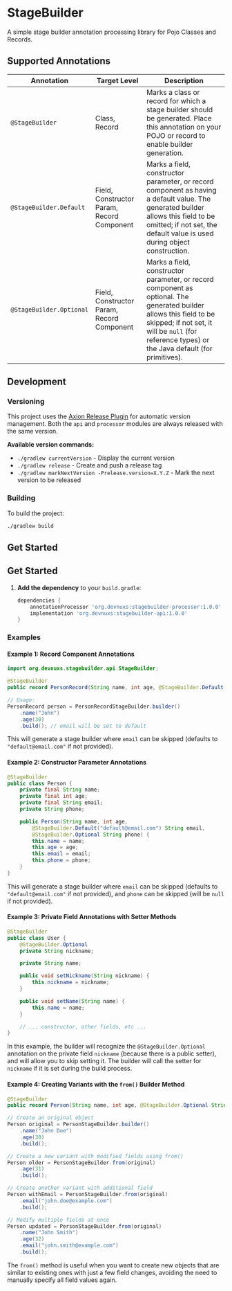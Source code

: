 # StageBuilder
A simple stage builder annotation processing library for Pojo Classes and Records.

## Supported Annotations

| Annotation                  | Target Level                                 | Description                                                                                                                                                                                                 |
|-----------------------------|----------------------------------------------|-------------------------------------------------------------------------------------------------------------------------------------------------------------------------------------------------------------|
| `@StageBuilder`             | Class, Record                                | Marks a class or record for which a stage builder should be generated. Place this annotation on your POJO or record to enable builder generation.                                                           |
| `@StageBuilder.Default`     | Field, Constructor Param, Record Component   | Marks a field, constructor parameter, or record component as having a default value. The generated builder allows this field to be omitted; if not set, the default value is used during object construction. |
| `@StageBuilder.Optional`    | Field, Constructor Param, Record Component   | Marks a field, constructor parameter, or record component as optional. The generated builder allows this field to be skipped; if not set, it will be `null` (for reference types) or the Java default (for primitives). |

## Development

### Versioning

This project uses the [Axion Release Plugin](https://axion-release-plugin.readthedocs.io/en/latest/) for automatic version management. Both the `api` and `processor` modules are always released with the same version.

**Available version commands:**
- `./gradlew currentVersion` - Display the current version
- `./gradlew release` - Create and push a release tag
- `./gradlew markNextVersion -Prelease.version=X.Y.Z` - Mark the next version to be released

### Building

To build the project:
```bash
./gradlew build
```

## Get Started

## Get Started

1. **Add the dependency** to your `build.gradle`:
   ```groovy
   dependencies {
       annotationProcessor 'org.devnuxs:stagebuilder-processor:1.0.0'
       implementation 'org.devnuxs:stagebuilder-api:1.0.0'
   }
   ```



### Examples

#### Example 1: Record Component Annotations
```java
import org.devnuxs.stagebuilder.api.StageBuilder;

@StageBuilder
public record PersonRecord(String name, int age, @StageBuilder.Default("default@email.com") String email) {}

// Usage:
PersonRecord person = PersonRecordStageBuilder.builder()
    .name("John")
    .age(30)
    .build(); // email will be set to default
```

This will generate a stage builder where `email` can be skipped (defaults to `"default@email.com"` if not provided).

#### Example 2: Constructor Parameter Annotations
```java
@StageBuilder
public class Person {
    private final String name;
    private final int age;
    private final String email;
    private String phone;

    public Person(String name, int age,
        @StageBuilder.Default("default@email.com") String email,
        @StageBuilder.Optional String phone) {
        this.name = name;
        this.age = age;
        this.email = email;
        this.phone = phone;
    }
}
```
This will generate a stage builder where `email` can be skipped (defaults to `"default@email.com"` if not provided), and `phone` can be skipped (will be `null` if not provided).

#### Example 3: Private Field Annotations with Setter Methods
```java
@StageBuilder
public class User {
    @StageBuilder.Optional
    private String nickname;

    private String name;

    public void setNickname(String nickname) {
        this.nickname = nickname;
    }

    public void setName(String name) {
        this.name = name;
    }

    // ... constructor, other fields, etc ...
}
```
In this example, the builder will recognize the `@StageBuilder.Optional` annotation on the private field `nickname` (because there is a public setter), and will allow you to skip setting it. The builder will call the setter for `nickname` if it is set during the build process.

#### Example 4: Creating Variants with the `from()` Builder Method
```java
@StageBuilder
public record Person(String name, int age, @StageBuilder.Optional String email) {}

// Create an original object
Person original = PersonStageBuilder.builder()
    .name("John Doe")
    .age(30)
    .build();

// Create a new variant with modified fields using from()
Person older = PersonStageBuilder.from(original)
    .age(31)
    .build();

// Create another variant with additional field
Person withEmail = PersonStageBuilder.from(original)
    .email("john.doe@example.com")
    .build();

// Modify multiple fields at once
Person updated = PersonStageBuilder.from(original)
    .name("John Smith")
    .age(32)
    .email("john.smith@example.com")
    .build();
```

The `from()` method is useful when you want to create new objects that are similar to existing ones with just a few field changes, avoiding the need to manually specify all field values again.